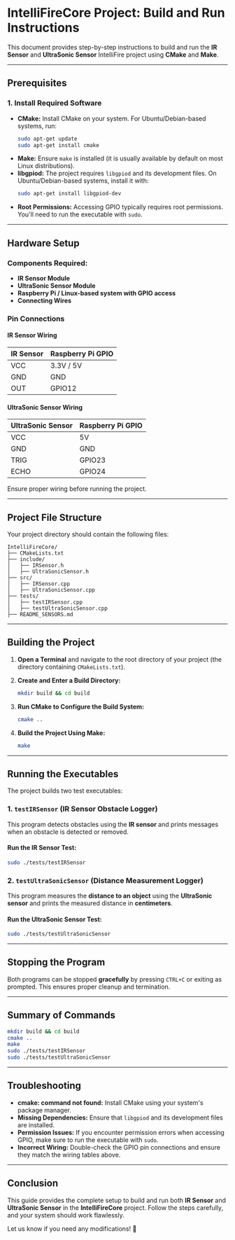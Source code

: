 # **IntelliFireCore Project: Build and Run Instructions**

This document provides step-by-step instructions to build and run the **IR Sensor** and **UltraSonic Sensor** IntelliFire project using **CMake** and **Make**.

---

## **Prerequisites**

### **1. Install Required Software**
- **CMake:** Install CMake on your system. For Ubuntu/Debian-based systems, run:
  ```bash
  sudo apt-get update
  sudo apt-get install cmake
  ```
- **Make:** Ensure `make` is installed (it is usually available by default on most Linux distributions).
- **libgpiod:** The project requires `libgpiod` and its development files. On Ubuntu/Debian-based systems, install it with:
  ```bash
  sudo apt-get install libgpiod-dev
  ```
- **Root Permissions:** Accessing GPIO typically requires root permissions. You'll need to run the executable with `sudo`.

---

## **Hardware Setup**

### **Components Required:**
- **IR Sensor Module**
- **UltraSonic Sensor Module**
- **Raspberry Pi / Linux-based system with GPIO access**
- **Connecting Wires**

### **Pin Connections**

#### **IR Sensor Wiring**
| IR Sensor | Raspberry Pi GPIO |
| --------- | ----------------- |
| VCC       | 3.3V / 5V         |
| GND       | GND               |
| OUT       | GPIO12            |

#### **UltraSonic Sensor Wiring**
| UltraSonic Sensor | Raspberry Pi GPIO |
| ----------------- | ----------------- |
| VCC              | 5V                 |
| GND              | GND                |
| TRIG             | GPIO23              |
| ECHO             | GPIO24              |

Ensure proper wiring before running the project.

---

## **Project File Structure**

Your project directory should contain the following files:

```
IntelliFireCore/
├── CMakeLists.txt
├── include/
│   ├── IRSensor.h
│   ├── UltraSonicSensor.h
├── src/
│   ├── IRSensor.cpp
│   ├── UltraSonicSensor.cpp
├── tests/
│   ├── testIRSensor.cpp
│   ├── testUltraSonicSensor.cpp
├── README_SENSORS.md
```

---

## **Building the Project**

1. **Open a Terminal** and navigate to the root directory of your project (the directory containing `CMakeLists.txt`).

2. **Create and Enter a Build Directory:**
   ```bash
   mkdir build && cd build
   ```

3. **Run CMake to Configure the Build System:**
   ```bash
   cmake ..
   ```

4. **Build the Project Using Make:**
   ```bash
   make
   ```

---

## **Running the Executables**

The project builds two test executables:

### **1. `testIRSensor` (IR Sensor Obstacle Logger)**

This program detects obstacles using the **IR sensor** and prints messages when an obstacle is detected or removed.

#### **Run the IR Sensor Test:**
```bash
sudo ./tests/testIRSensor
```

### **2. `testUltraSonicSensor` (Distance Measurement Logger)**

This program measures the **distance to an object** using the **UltraSonic sensor** and prints the measured distance in **centimeters**.

#### **Run the UltraSonic Sensor Test:**
```bash
sudo ./tests/testUltraSonicSensor
```

---

## **Stopping the Program**

Both programs can be stopped **gracefully** by pressing `CTRL+C` or exiting as prompted. This ensures proper cleanup and termination.

---

## **Summary of Commands**

```bash
mkdir build && cd build
cmake ..
make
sudo ./tests/testIRSensor
sudo ./tests/testUltraSonicSensor
```

---

## **Troubleshooting**

- **cmake: command not found:** Install CMake using your system's package manager.
- **Missing Dependencies:** Ensure that `libgpiod` and its development files are installed.
- **Permission Issues:** If you encounter permission errors when accessing GPIO, make sure to run the executable with `sudo`.
- **Incorrect Wiring:** Double-check the GPIO pin connections and ensure they match the wiring tables above.

---

## **Conclusion**
This guide provides the complete setup to build and run both **IR Sensor** and **UltraSonic Sensor** in the **IntelliFireCore** project. Follow the steps carefully, and your system should work flawlessly.

Let us know if you need any modifications! 🚀

